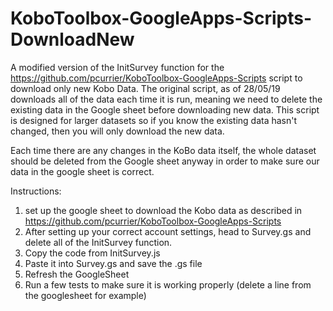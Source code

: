 # KoboToolbox-GoogleApps-Scripts-DownloadNew
A modified version of the InitSurvey function for the https://github.com/pcurrier/KoboToolbox-GoogleApps-Scripts script to download only new Kobo Data.
The original script, as of 28/05/19 downloads all of the data each time it is run, meaning we need to delete the existing data in the Google sheet before downloading new data. This script is designed for larger datasets so if you know the existing data hasn't changed, then you will only download the new data.

Each time there are any changes in the KoBo data itself, the whole dataset should be deleted from the Google sheet anyway in order to make sure our data in the google sheet is correct.

Instructions:
1) set up the google sheet to download the Kobo data as described in https://github.com/pcurrier/KoboToolbox-GoogleApps-Scripts
2) After setting up your correct account settings, head to Survey.gs and delete all of the InitSurvey function. 
3) Copy the code from InitSurvey.js
4) Paste it into Survey.gs and save the .gs file
5) Refresh the GoogleSheet
6) Run a few tests to make sure it is working properly (delete a line from the googlesheet for example)
